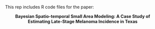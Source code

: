 This rep includes R code files for the paper:
<div style="text-align: center; font-weight: bold;"> 
    Bayesian Spatio-temporal Small Area Modeling: A Case Study of Estimating Late-Stage Melanoma Incidence in Texas
</div>
